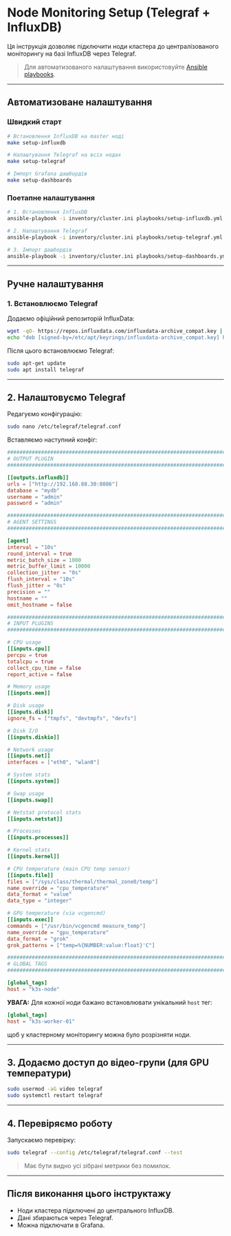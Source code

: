 # Node Monitoring Setup (Telegraf + InfluxDB)

Ця інструкція дозволяє підключити ноди кластера до централізованого моніторингу на базі InfluxDB через Telegraf.

> Для автоматизованого налаштування використовуйте [Ansible playbooks](/doc/ansible.md).

---

## Автоматизоване налаштування

### Швидкий старт
```bash
# Встановлення InfluxDB на master ноді
make setup-influxdb

# Налаштування Telegraf на всіх нодах
make setup-telegraf

# Імпорт Grafana дашбордів
make setup-dashboards
```

### Поетапне налаштування
```bash
# 1. Встановлення InfluxDB
ansible-playbook -i inventory/cluster.ini playbooks/setup-influxdb.yml

# 2. Налаштування Telegraf
ansible-playbook -i inventory/cluster.ini playbooks/setup-telegraf.yml

# 3. Імпорт дашбордів
ansible-playbook -i inventory/cluster.ini playbooks/setup-dashboards.yml
```

---

## Ручне налаштування

### 1. Встановлюємо Telegraf

Додаємо офіційний репозиторій InfluxData:

```bash
wget -qO- https://repos.influxdata.com/influxdata-archive_compat.key | sudo tee /etc/apt/keyrings/influxdata-archive_compat.key > /dev/null
echo "deb [signed-by=/etc/apt/keyrings/influxdata-archive_compat.key] https://repos.influxdata.com/debian stable main" | sudo tee /etc/apt/sources.list.d/influxdata.list
```

Після цього встановлюємо Telegraf:

```bash
sudo apt-get update
sudo apt install telegraf
```

---

## 2. Налаштовуємо Telegraf

Редагуємо конфігурацію:

```bash
sudo nano /etc/telegraf/telegraf.conf
```

Вставляємо наступний конфіг:

```toml
###############################################################################
# OUTPUT PLUGIN
###############################################################################

[[outputs.influxdb]]
urls = ["http://192.168.88.30:8086"]
database = "mydb"
username = "admin"
password = "admin"

###############################################################################
# AGENT SETTINGS
###############################################################################

[agent]
interval = "10s"
round_interval = true
metric_batch_size = 1000
metric_buffer_limit = 10000
collection_jitter = "0s"
flush_interval = "10s"
flush_jitter = "0s"
precision = ""
hostname = ""
omit_hostname = false

###############################################################################
# INPUT PLUGINS
###############################################################################

# CPU usage
[[inputs.cpu]]
percpu = true
totalcpu = true
collect_cpu_time = false
report_active = false

# Memory usage
[[inputs.mem]]

# Disk usage
[[inputs.disk]]
ignore_fs = ["tmpfs", "devtmpfs", "devfs"]

# Disk I/O
[[inputs.diskio]]

# Network usage
[[inputs.net]]
interfaces = ["eth0", "wlan0"]

# System stats
[[inputs.system]]

# Swap usage
[[inputs.swap]]

# Netstat protocol stats
[[inputs.netstat]]

# Processes
[[inputs.processes]]

# Kernel stats
[[inputs.kernel]]

# CPU temperature (main CPU temp sensor)
[[inputs.file]]
files = ["/sys/class/thermal/thermal_zone0/temp"]
name_override = "cpu_temperature"
data_format = "value"
data_type = "integer"

# GPU temperature (via vcgencmd)
[[inputs.exec]]
commands = ["/usr/bin/vcgencmd measure_temp"]
name_override = "gpu_temperature"
data_format = "grok"
grok_patterns = ["temp=%{NUMBER:value:float}'C"]

###############################################################################
# GLOBAL TAGS
###############################################################################

[global_tags]
host = "k3s-node"
```

**УВАГА:**
Для кожної ноди бажано встановлювати унікальний `host` тег:

```toml
[global_tags]
host = "k3s-worker-01"
```

щоб у кластерному моніторингу можна було розрізняти ноди.

---

## 3. Додаємо доступ до відео-групи (для GPU температури)

```bash
sudo usermod -aG video telegraf
sudo systemctl restart telegraf
```

---

## 4. Перевіряємо роботу

Запускаємо перевірку:

```bash
sudo telegraf --config /etc/telegraf/telegraf.conf --test
```

> Має бути видно усі зібрані метрики без помилок.

---

## Після виконання цього інструктажу

* Ноди кластера підключені до центрального InfluxDB.
* Дані збираються через Telegraf.
* Можна підключати в Grafana.
